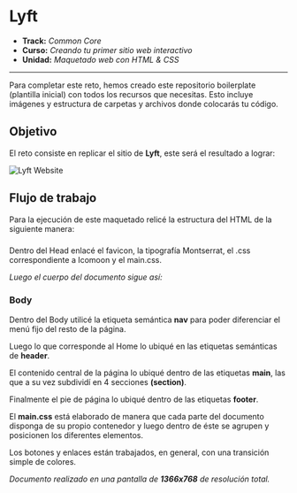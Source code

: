 # Lyft

* **Track:** _Common Core_
* **Curso:** _Creando tu primer sitio web interactivo_
* **Unidad:** _Maquetado web con HTML & CSS_

***

Para completar este reto, hemos creado este repositorio boilerplate (plantilla
inicial) con todos los recursos que necesitas. Esto incluye imágenes y
estructura de carpetas y archivos donde colocarás tu código.

## Objetivo

El reto consiste en replicar el sitio de **Lyft**, este será el resultado
a lograr:

![Lyft Website](docs/fullpage.png)

## Flujo de trabajo

Para la ejecución de este maquetado relicé la estructura del HTML de la siguiente manera: 

### <Head> 
Dentro del Head enlacé el favicon, la tipografía Montserrat, el .css correspondiente a Icomoon y el main.css.

*Luego el cuerpo del documento sigue así:*

### Body
Dentro del Body utilicé la etiqueta semántica **nav** para poder diferenciar el menú fijo del resto de la página.

Luego lo que corresponde al Home lo ubiqué en las etiquetas semánticas de **header**.

El contenido central de la página lo ubiqué dentro de las etiquetas **main**, las que  a su vez subdividí en 4 secciones **(section)**. 

Finalmente el pie de página lo ubiqué dentro de las etiquetas **footer**.

El **main.css** está elaborado de manera que cada parte del documento disponga de su propio contenedor y luego dentro de éste se agrupen y posicionen los diferentes elementos.

Los botones y enlaces están trabajados, en general, con una transición simple de colores.


*Documento realizado en una pantalla de **1366x768**  de resolución total.* 